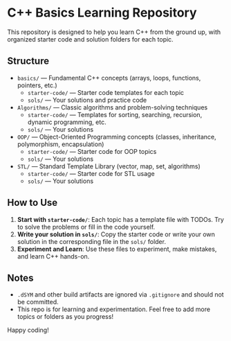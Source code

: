 # C++ Basics Learning Repository

This repository is designed to help you learn C++ from the ground up, with organized starter code and solution folders for each topic.

## Structure

- `basics/` — Fundamental C++ concepts (arrays, loops, functions, pointers, etc.)
  - `starter-code/` — Starter code templates for each topic
  - `sols/` — Your solutions and practice code
- `Algorithms/` — Classic algorithms and problem-solving techniques
  - `starter-code/` — Templates for sorting, searching, recursion, dynamic programming, etc.
  - `sols/` — Your solutions
- `OOP/` — Object-Oriented Programming concepts (classes, inheritance, polymorphism, encapsulation)
  - `starter-code/` — Starter code for OOP topics
  - `sols/` — Your solutions
- `STL/` — Standard Template Library (vector, map, set, algorithms)
  - `starter-code/` — Starter code for STL usage
  - `sols/` — Your solutions

## How to Use

1. **Start with `starter-code/`**: Each topic has a template file with TODOs. Try to solve the problems or fill in the code yourself.
2. **Write your solution in `sols/`**: Copy the starter code or write your own solution in the corresponding file in the `sols/` folder.
3. **Experiment and Learn**: Use these files to experiment, make mistakes, and learn C++ hands-on.

## Notes
- `.dSYM` and other build artifacts are ignored via `.gitignore` and should not be committed.
- This repo is for learning and experimentation. Feel free to add more topics or folders as you progress!

Happy coding! 